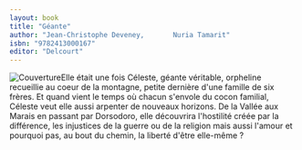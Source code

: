 ```yaml
---
layout: book
title: "Géante"
author: "Jean-Christophe Deveney,       Nuria Tamarit"
isbn: "9782413000167"
editor: "Delcourt"
---
```

![Couverture](/img/9782413000167.jpg)Elle était une fois Céleste, géante véritable, orpheline recueillie au coeur de la montagne, petite dernière d'une famille de six frères. Et quand vient le temps où chacun s'envole du cocon familial, Céleste veut elle aussi arpenter de nouveaux horizons. De la Vallée aux Marais en passant par Dorsodoro, elle découvrira l'hostilité créée par la différence, les injustices de la guerre ou de la religion mais aussi l'amour et pourquoi pas, au bout du chemin, la liberté d'être elle-même ? 